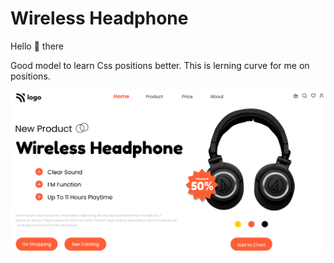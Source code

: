 # Wireless Headphone

Hello :wave: there


Good model to learn Css positions better.
This is lerning curve for me on positions.

![Audio sale](./thumbnail.png)

